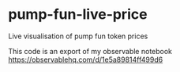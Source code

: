 # pump-fun-live-price
Live visualisation of pump fun token prices


This code is an export of my observable notebook https://observablehq.com/d/1e5a89814ff499d6

